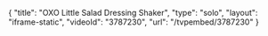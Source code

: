 {
    "title": "OXO Little Salad Dressing Shaker",
    "type": "solo",
    "layout": "iframe-static",
    "videoId": "3787230",
    "url": "\/tvpembed\/3787230"
}